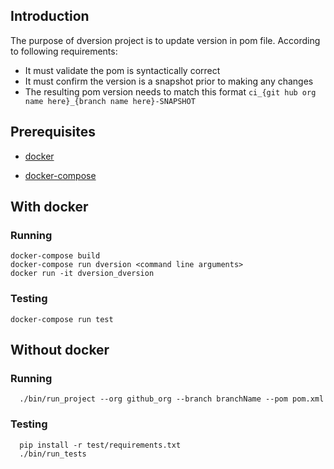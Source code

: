 ## Introduction

The purpose of dversion project is to update version in pom file. According to following requirements:

 * It must validate the pom is syntactically correct
 * It must confirm the version is a snapshot prior to making any changes
 * The resulting pom version needs to match this format `ci_{git hub org name here}_{branch name here}-SNAPSHOT`


## Prerequisites

* [docker](https://docs.docker.com/install/)

* [docker-compose](https://docs.docker.com/compose/install/)


## With docker

### Running

    docker-compose build
    docker-compose run dversion <command line arguments>
    docker run -it dversion_dversion
### Testing

    docker-compose run test


## Without docker

###  Running 

```
  ./bin/run_project --org github_org --branch branchName --pom pom.xml
```

### Testing 
```
  pip install -r test/requirements.txt 
  ./bin/run_tests
```
